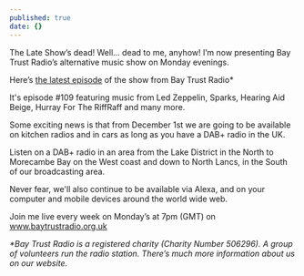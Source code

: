 ```yaml
---
published: true
date: {}
---
```

The Late Show’s dead! Well… dead to me, anyhow! I’m now presenting Bay Trust Radio’s alternative music show on Monday evenings.

Here’s [the latest episode](https://www.mixcloud.com/BayTrustRadio/monday-evening-with-adrian-wilson-26/) of the show from Bay Trust Radio*

It's episode #109 featuring music from Led Zeppelin, Sparks, Hearing Aid Beige, Hurray For The RiffRaff and many more.

Some exciting news is that from December 1st we are going to be available on kitchen radios and in cars as long as you have a DAB+ radio in the UK. 

Listen on a DAB+ radio in an area from the Lake District in the North to Morecambe Bay on the West coast and down to North Lancs, in the South of our broadcasting area.

Never fear, we'll also continue to be available via Alexa, and on your computer and mobile devices around the world wide web.

Join me live every week on Monday’s at 7pm (GMT) on www.baytrustradio.org.uk


_*Bay Trust Radio is a registered charity (Charity Number 506296). A group of volunteers run the radio station. There’s much more information about us on our website._
